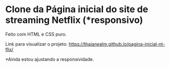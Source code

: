 # Clone da Página inicial do site de streaming Netflix (*responsivo)
Feito com HTML e CSS puro.

Link para visualizar o projeto: https://thaianealm.github.io/pagina-inicial-nt-flix/

*Ainda estou ajustando a responsividade.
